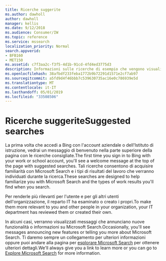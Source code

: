 ```yaml
---
title: Ricerche suggerite
ms.author: dawholl
author: dawholl
manager: kellis
ms.date: 9/12/2018
ms.audience: Consumer/IW
ms.topic: reference
ms.service: mssearch
localization_priority: Normal
search.appverid:
- BFB160
- MET150
ms.assetid: c7f3aa2c-f3f5-4d1b-91cd-4fd4ed3775d3
description: Informazioni sulle ricerche di esempio che vengono visualizzate quando si utilizza Microsoft Search
ms.openlocfilehash: 38afbdf233feba1772b9b72291d1571e2cf7ab97
ms.sourcegitcommit: a5fd9d4f46bbb7c539630735ac16e0c786939e5d
ms.translationtype: MT
ms.contentlocale: it-IT
ms.lasthandoff: 05/01/2019
ms.locfileid: "33508506"
---
```

# <a name="suggested-searches"></a><span data-ttu-id="48fbe-103">Ricerche suggerite</span><span class="sxs-lookup"><span data-stu-id="48fbe-103">Suggested searches</span></span>

<span data-ttu-id="48fbe-104">La prima volta che accedi a Bing con l'account aziendale o dell'Istituto di istruzione, vedrai un messaggio di benvenuto nella parte superiore della pagina con le ricerche consigliate.</span><span class="sxs-lookup"><span data-stu-id="48fbe-104">The first time you sign in to Bing with your work or school account, you'll see a welcome message at the top of the page with suggested searches.</span></span> <span data-ttu-id="48fbe-105">Tali ricerche consentono di acquisire familiarità con Microsoft Search e i tipi di risultati del lavoro che verranno individuati durante la ricerca.</span><span class="sxs-lookup"><span data-stu-id="48fbe-105">These searches are designed to help familiarize you with Microsoft Search and the types of work results you'll find when you search.</span></span>
  
<span data-ttu-id="48fbe-106">Per renderle più rilevanti per l'utente e per gli altri utenti dell'organizzazione, il reparto IT ha esaminato o creato i propri.</span><span class="sxs-lookup"><span data-stu-id="48fbe-106">To make them more relevant to you and other people in your organization, your IT department has reviewed them or created their own.</span></span>
  
<span data-ttu-id="48fbe-107">In alcuni casi, verranno visualizzati messaggi che annunciano nuove funzionalità o informazioni su Microsoft Search.</span><span class="sxs-lookup"><span data-stu-id="48fbe-107">Occasionally, you'll see messages announcing new features or telling you more about Microsoft Search.</span></span> <span data-ttu-id="48fbe-108">Ti daremo sempre un collegamento per ulteriori informazioni oppure puoi andare alla pagina per [esplorare Microsoft Search](https://www.bing.com/business/explore) per ottenere ulteriori dettagli.</span><span class="sxs-lookup"><span data-stu-id="48fbe-108">We'll always give you a link to learn more or you can go to [Explore Microsoft Search](https://www.bing.com/business/explore) for more information.</span></span> 

  

